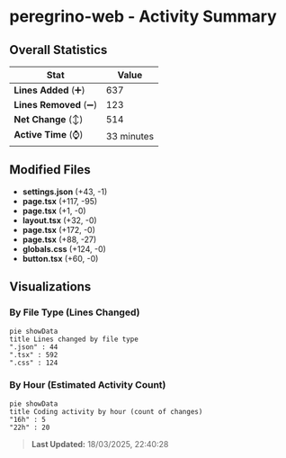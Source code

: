 # peregrino-web - Activity Summary 

## Overall Statistics

| Stat                   | Value                                                             |
| ---------------------- | ----------------------------------------------------------------- |
| **Lines Added** (➕)   | 637                                          |
| **Lines Removed** (➖) | 123                                        |
| **Net Change** (↕)    | 514                |
| **Active Time** (⌚)   | 33 minutes |


## Modified Files
- **settings.json** (+43, -1)
- **page.tsx** (+117, -95)
- **page.tsx** (+1, -0)
- **layout.tsx** (+32, -0)
- **page.tsx** (+172, -0)
- **page.tsx** (+88, -27)
- **globals.css** (+124, -0)
- **button.tsx** (+60, -0)

## Visualizations

### By File Type (Lines Changed)

```mermaid
pie showData
title Lines changed by file type
".json" : 44
".tsx" : 592
".css" : 124
```

### By Hour (Estimated Activity Count)

```mermaid
pie showData
title Coding activity by hour (count of changes)
"16h" : 5
"22h" : 20
```


> **Last Updated:** 18/03/2025, 22:40:28